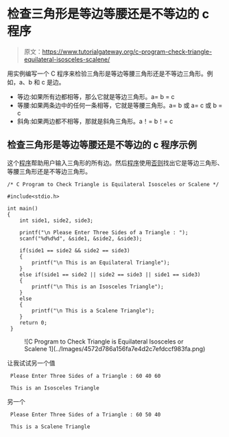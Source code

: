 # 检查三角形是等边等腰还是不等边的 c 程序

> 原文：<https://www.tutorialgateway.org/c-program-check-triangle-equilateral-isosceles-scalene/>

用实例编写一个 C 程序来检验三角形是等边等腰三角形还是不等边三角形。例如，a、b 和 c 是边。

*   等边:如果所有边都相等，那么它就是等边三角形。a= b = c
*   等腰:如果两条边中的任何一条相等，它就是等腰三角形。a= b 或 a= c 或 b = c
*   斜角:如果两边都不相等，那就是斜角三角形。a！= b！= c

## 检查三角形是等边等腰还是不等边的 c 程序示例

这个[程序](https://www.tutorialgateway.org/c-programming-examples/)帮助用户输入三角形的所有边。然后[程序](https://www.tutorialgateway.org/c-programming/)使用[否则](https://www.tutorialgateway.org/else-if-statement-in-c/)找出它是等边三角形、等腰三角形还是不等边三角形。

```
/* C Program to Check Triangle is Equilateral Isosceles or Scalene */

#include<stdio.h>

int main()
{
	int side1, side2, side3;

  	printf("\n Please Enter Three Sides of a Triangle : ");
  	scanf("%d%d%d", &side1, &side2, &side3);

  	if(side1 == side2 && side2 == side3)
  	{
  		printf("\n This is an Equilateral Triangle");
 	}
 	else if(side1 == side2 || side2 == side3 || side1 == side3)
 	{
 		printf("\n This is an Isosceles Triangle");
	}
	else
	{
		printf("\n This is a Scalene Triangle");
	}  
 	return 0;
 }
```

<figure class="wp-block-image">![C Program to Check Triangle is Equilateral Isosceles or Scalene 1](../Images/4572d786a156fa7e4d2c7efdccf983fa.png)</figure>

让我试试另一个值

```
 Please Enter Three Sides of a Triangle : 60 40 60

 This is an Isosceles Triangle
```

另一个

```
 Please Enter Three Sides of a Triangle : 60 50 40

 This is a Scalene Triangle
```